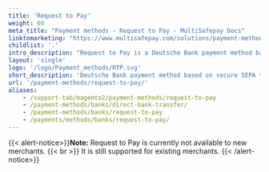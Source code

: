 ```yaml
---
title: 'Request to Pay'
weight: 60
meta_title: "Payment methods - Request to Pay - MultiSafepay Docs"
linktomarketing: "https://www.multisafepay.com/solutions/payment-methods/request-to-pay"
childlist: '.'
intro_description: "Request to Pay is a Deutsche Bank payment method based on the PSD2 Open Banking API. Customers are redirected to Deutsche Bank online banking, authenticate themselves, and authorize a secure SEPA transfer. Settlement is instant (if supported) or within 24 hours. The funds are transferred directly to your business bank account, instead of your MultiSafepay balance, which simplifies reconciliation."
layout: 'single'
logo: '/logo/Payment_methods/RTP.svg'
short_description: 'Deutsche Bank payment method based on secure SEPA transfers.'
url: '/payment-methods/request-to-pay/'
aliases:
    - /support-tab/magento2/payment-methods/request-to-pay
    - /payment-methods/banks/direct-bank-transfer/
    - /payment-methods/banks/request-to-pay
    - /payments/methods/banks/request-to-pay/
---
```

{{< alert-notice>}}**Note:** Request to Pay is currently not available to new merchants. {{< br >}} It is still supported for existing merchants. {{< /alert-notice>}}
